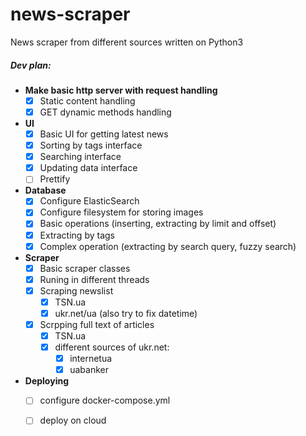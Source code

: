 # news-scraper
News scraper from different sources written on Python3


##### Dev plan:
- **Make basic http server with request handling**
    - [x] Static content handling
    - [x] GET dynamic methods handling
- **UI**
    - [x] Basic UI for getting latest news
    - [x] Sorting by tags interface
    - [x] Searching interface
    - [x] Updating data interface 
    - [ ] Prettify
- **Database**
    - [x] Configure ElasticSearch
    - [x] Configure filesystem for storing images
    - [x] Basic operations (inserting, extracting by limit and offset)
    - [x] Extracting by tags
    - [x] Complex operation (extracting by search query, fuzzy search)
- **Scraper**
    - [x] Basic scraper classes
    - [x] Runing in different threads
    - [x] Scraping newslist
        - [x] TSN.ua
        - [x] ukr.net/ua (also try to fix datetime)
    - [x] Scrpping full text of articles
        - [x] TSN.ua
        - [x] different sources of ukr.net:
            - [x] internetua
            - [x] uabanker
- **Deploying**
    - [ ] configure docker-compose.yml
    - [ ] deploy on cloud

            

    